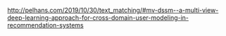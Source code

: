 http://pelhans.com/2019/10/30/text_matching/#mv-dssm--a-multi-view-deep-learning-approach-for-cross-domain-user-modeling-in-recommendation-systems